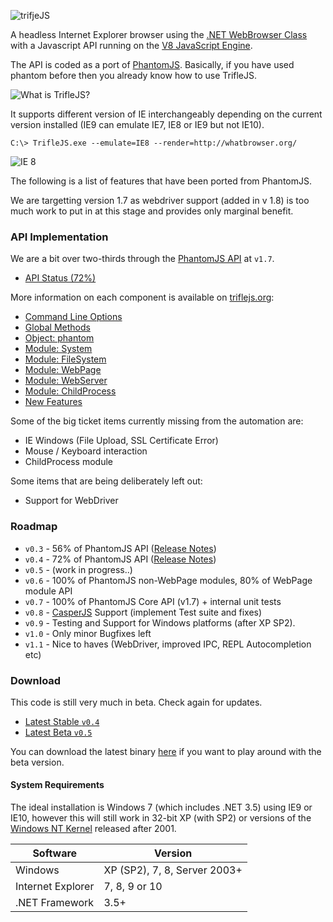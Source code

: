 ![trifjeJS](https://raw.github.com/sdesalas/trifleJS/master/Docs/logo-260x260px.png "trifleJS")

A headless Internet Explorer browser using the [.NET WebBrowser Class](http://msdn.microsoft.com/en-us/library/system.windows.forms.webbrowser.aspx) with a Javascript API running on the [V8 JavaScript Engine](http://en.wikipedia.org/wiki/V8_(JavaScript_engine)).

The API is coded as a port of [PhantomJS](http://phantomjs.org). Basically, if you have used phantom before then you already know how to use TrifleJS.

![What is TrifleJS?](https://raw.github.com/sdesalas/trifleJS/master/Docs/What.Is.Trifle.png "What is TrifleJS?")

It supports different version of IE interchangeably depending on the current version installed (IE9 can emulate IE7, IE8 or IE9 but not IE10).

    C:\> TrifleJS.exe --emulate=IE8 --render=http://whatbrowser.org/

![IE 8](https://raw.github.com/sdesalas/trifleJS/master/Docs/whatbrowser.org.IE8.png "Running as IE 8")

The following is a list of features that have been ported from PhantomJS. 

We are targetting version 1.7 as webdriver support (added in v 1.8) is too much work to put in at this stage and provides only marginal benefit.

### API Implementation

We are a bit over two-thirds through the [PhantomJS API](http://phantomjs.org/api/) at `v1.7`.

- [API Status (72%)](http://triflejs.org#post-112)

More information on each component is available on [triflejs.org](http://triflejs.org):

- [Command Line Options](http://triflejs.org#post-29)
- [Global Methods](http://triflejs.org#post-11)
- [Object: phantom](http://triflejs.org#post-18)
- [Module: System](http://triflejs.org#post-24)
- [Module: FileSystem](http://triflejs.org#post-27)
- [Module: WebPage](http://triflejs.org#post-20)
- [Module: WebServer](http://triflejs.org#post-63)
- [Module: ChildProcess](http://triflejs.org#post-222)
- [New Features](http://triflejs.org/#post-31)

Some of the big ticket items currently missing from the automation are: 

- IE Windows (File Upload, SSL Certificate Error)
- Mouse / Keyboard interaction
- ChildProcess module

Some items that are being deliberately left out:

- Support for WebDriver

### Roadmap

- `v0.3` - 56% of PhantomJS API ([Release Notes](https://github.com/sdesalas/trifleJS/releases/tag/v0.3))
- `v0.4` - 72% of PhantomJS API ([Release Notes](https://github.com/sdesalas/trifleJS/releases/tag/v0.4))
- `v0.5` - (work in progress..)
- `v0.6` - 100% of PhantomJS non-WebPage modules, 80% of WebPage module API
- `v0.7` - 100% of PhantomJS Core API (v1.7) + internal unit tests
- `v0.8` - [CasperJS](https://github.com/n1k0/casperjs) Support (implement Test suite and fixes)
- `v0.9` - Testing and Support for Windows platforms (after XP SP2).
- `v1.0` - Only minor Bugfixes left
- `v1.1` - Nice to haves (WebDriver, improved IPC, REPL Autocompletion etc)

### Download

This code is still very much in beta. Check again for updates.

- [Latest Stable `v0.4`](https://github.com/sdesalas/trifleJS/releases/download/v0.4/TrifleJS.zip)
- [Latest Beta `v0.5`](https://github.com/sdesalas/trifleJS/raw/master/Build/Binary/TrifleJS.Latest.zip)

You can download the latest binary [here](https://github.com/sdesalas/trifleJS/raw/master/Build/Binary/TrifleJS.Latest.zip) if you want to play around with the beta version. 

#### System Requirements

The ideal installation is Windows 7 (which includes .NET 3.5) using IE9 or IE10, however this will still work in 32-bit XP (with SP2) or versions of the [Windows NT Kernel](http://en.wikipedia.org/wiki/Comparison_of_Microsoft_Windows_versions#Windows_NT) released after 2001.

|Software           | Version                       |
|-------------------|-------------------------------|
|Windows            | XP (SP2), 7, 8, Server 2003+  |
|Internet Explorer  | 7, 8, 9 or 10                 |
|.NET Framework     | 3.5+                          |

